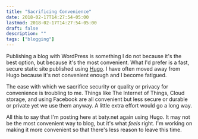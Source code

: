 ```yaml
---
title: "Sacrificing Convenience"
date: 2018-02-17T14:27:54-05:00
lastmod: 2018-02-17T14:27:54-05:00
draft: false
description: ""
tags: ["blogging"]
---
```


Publishing a blog with WordPress is something I do not because it's the best option, but because it's the most convenient. What I'd prefer is a fast, secure static site published using [Hugo](http://gohugo.io/). I have often moved away from Hugo because it's not convenient enough and I become fatigued.

The ease with which we sacrifice security or quality or privacy for convenience is troubling to me. Things like The Internet of Things, Cloud storage, and using Facebook are all convenient but less secure or durable or private yet we use them anyway. A little extra effort would go a long way.

All this to say that I'm posting here at baty.net again using Hugo. It may not be the most convenient way to blog, but it's what _feels_ right. I'm working on making it more convenient so that there's less reason to leave this time.
